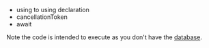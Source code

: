 ﻿- using to using declaration
- cancellationToken
- await

Note the code is intended to execute as you don't have the [database](https://gist.github.com/karenpayneoregon/c3361a4d4503c8851dcb43f8d6b2526f).
